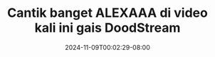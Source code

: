 --- 
title: "Cantik banget ALEXAAA di video kali ini gais  DoodStream"
description: "  bokeh Cantik banget ALEXAAA di video kali ini gais  DoodStream twitter    "
date: 2024-11-09T00:02:29-08:00
file_code: "xkhp8duh54bm"
draft: false
cover: "074ia05rpqvemx6b.jpg"
tags: ["Cantik", "banget", "ALEXAAA", "video", "kali", "ini", "gais", "DoodStream", "bokep-indo", "bokep-viral", "bokep-ig"]
length: 440
fld_id: "1483119"
foldername: "Alexaaa  kieww"
categories: ["Alexaaa  kieww"]
views: 0
---